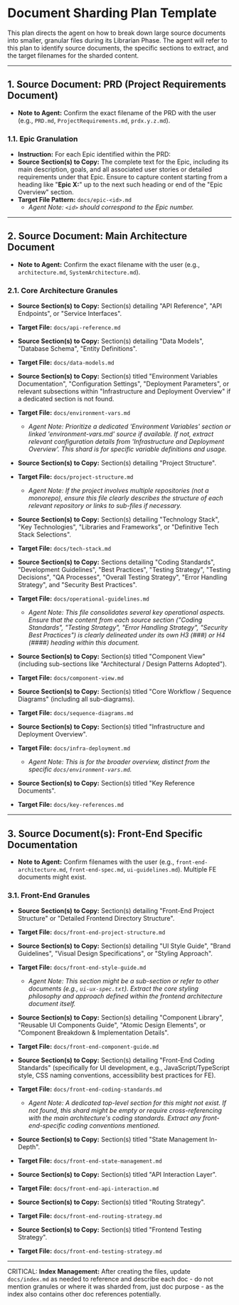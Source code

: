 # Document Sharding Plan Template

This plan directs the agent on how to break down large source documents into smaller, granular files
during its Librarian Phase. The agent will refer to this plan to identify source documents, the
specific sections to extract, and the target filenames for the sharded content.

---

## 1. Source Document: PRD (Project Requirements Document)

- **Note to Agent:** Confirm the exact filename of the PRD with the user (e.g., `PRD.md`,
  `ProjectRequirements.md`, `prdx.y.z.md`).

### 1.1. Epic Granulation

- **Instruction:** For each Epic identified within the PRD:
- **Source Section(s) to Copy:** The complete text for the Epic, including its main description,
  goals, and all associated user stories or detailed requirements under that Epic. Ensure to capture
  content starting from a heading like "**Epic X:**" up to the next such heading or end of the "Epic
  Overview" section.
- **Target File Pattern:** `docs/epic-<id>.md`
  - _Agent Note: `<id>` should correspond to the Epic number._

---

## 2. Source Document: Main Architecture Document

- **Note to Agent:** Confirm the exact filename with the user (e.g., `architecture.md`,
  `SystemArchitecture.md`).

### 2.1. Core Architecture Granules

- **Source Section(s) to Copy:** Section(s) detailing "API Reference", "API Endpoints", or "Service
  Interfaces".
- **Target File:** `docs/api-reference.md`

- **Source Section(s) to Copy:** Section(s) detailing "Data Models", "Database Schema", "Entity
  Definitions".
- **Target File:** `docs/data-models.md`

- **Source Section(s) to Copy:** Section(s) titled "Environment Variables Documentation",
  "Configuration Settings", "Deployment Parameters", or relevant subsections within "Infrastructure
  and Deployment Overview" if a dedicated section is not found.
- **Target File:** `docs/environment-vars.md`

  - _Agent Note: Prioritize a dedicated 'Environment Variables' section or linked
    'environment-vars.md' source if available. If not, extract relevant configuration details from
    'Infrastructure and Deployment Overview'. This shard is for specific variable definitions and
    usage._

- **Source Section(s) to Copy:** Section(s) detailing "Project Structure".
- **Target File:** `docs/project-structure.md`

  - _Agent Note: If the project involves multiple repositories (not a monorepo), ensure this file
    clearly describes the structure of each relevant repository or links to sub-files if necessary._

- **Source Section(s) to Copy:** Section(s) detailing "Technology Stack", "Key Technologies",
  "Libraries and Frameworks", or "Definitive Tech Stack Selections".
- **Target File:** `docs/tech-stack.md`

- **Source Section(s) to Copy:** Sections detailing "Coding Standards", "Development Guidelines",
  "Best Practices", "Testing Strategy", "Testing Decisions", "QA Processes", "Overall Testing
  Strategy", "Error Handling Strategy", and "Security Best Practices".
- **Target File:** `docs/operational-guidelines.md`

  - _Agent Note: This file consolidates several key operational aspects. Ensure that the content
    from each source section ("Coding Standards", "Testing Strategy", "Error Handling Strategy",
    "Security Best Practices") is clearly delineated under its own H3 (###) or H4 (####) heading
    within this document._

- **Source Section(s) to Copy:** Section(s) titled "Component View" (including sub-sections like
  "Architectural / Design Patterns Adopted").
- **Target File:** `docs/component-view.md`

- **Source Section(s) to Copy:** Section(s) titled "Core Workflow / Sequence Diagrams" (including
  all sub-diagrams).
- **Target File:** `docs/sequence-diagrams.md`

- **Source Section(s) to Copy:** Section(s) titled "Infrastructure and Deployment Overview".
- **Target File:** `docs/infra-deployment.md`

  - _Agent Note: This is for the broader overview, distinct from the specific
    `docs/environment-vars.md`._

- **Source Section(s) to Copy:** Section(s) titled "Key Reference Documents".
- **Target File:** `docs/key-references.md`

---

## 3. Source Document(s): Front-End Specific Documentation

- **Note to Agent:** Confirm filenames with the user (e.g., `front-end-architecture.md`,
  `front-end-spec.md`, `ui-guidelines.md`). Multiple FE documents might exist.

### 3.1. Front-End Granules

- **Source Section(s) to Copy:** Section(s) detailing "Front-End Project Structure" or "Detailed
  Frontend Directory Structure".
- **Target File:** `docs/front-end-project-structure.md`

- **Source Section(s) to Copy:** Section(s) detailing "UI Style Guide", "Brand Guidelines", "Visual
  Design Specifications", or "Styling Approach".
- **Target File:** `docs/front-end-style-guide.md`

  - _Agent Note: This section might be a sub-section or refer to other documents (e.g.,
    `ui-ux-spec.txt`). Extract the core styling philosophy and approach defined within the frontend
    architecture document itself._

- **Source Section(s) to Copy:** Section(s) detailing "Component Library", "Reusable UI Components
  Guide", "Atomic Design Elements", or "Component Breakdown & Implementation Details".
- **Target File:** `docs/front-end-component-guide.md`

- **Source Section(s) to Copy:** Section(s) detailing "Front-End Coding Standards" (specifically for
  UI development, e.g., JavaScript/TypeScript style, CSS naming conventions, accessibility best
  practices for FE).
- **Target File:** `docs/front-end-coding-standards.md`

  - _Agent Note: A dedicated top-level section for this might not exist. If not found, this shard
    might be empty or require cross-referencing with the main architecture's coding standards.
    Extract any front-end-specific coding conventions mentioned._

- **Source Section(s) to Copy:** Section(s) titled "State Management In-Depth".
- **Target File:** `docs/front-end-state-management.md`

- **Source Section(s) to Copy:** Section(s) titled "API Interaction Layer".
- **Target File:** `docs/front-end-api-interaction.md`

- **Source Section(s) to Copy:** Section(s) titled "Routing Strategy".
- **Target File:** `docs/front-end-routing-strategy.md`

- **Source Section(s) to Copy:** Section(s) titled "Frontend Testing Strategy".
- **Target File:** `docs/front-end-testing-strategy.md`

---

CRITICAL: **Index Management:** After creating the files, update `docs/index.md` as needed to
reference and describe each doc - do not mention granules or where it was sharded from, just doc
purpose - as the index also contains other doc references potentially.
